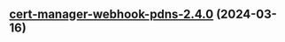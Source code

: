 

## [cert-manager-webhook-pdns-2.4.0](https://github.com/cyr-ius/truenas-charts/compare/cert-manager-webhook-pdns-2.3.9...cert-manager-webhook-pdns-2.4.0) (2024-03-16)

